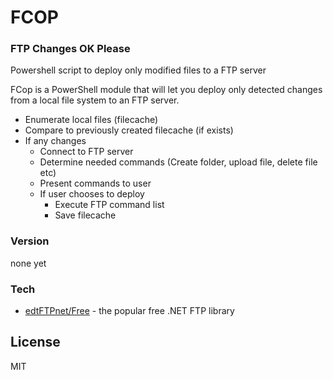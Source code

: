 # FCOP
### FTP Changes OK Please
Powershell script to deploy only modified files to a FTP server

FCop is a PowerShell module that will let you deploy only detected changes from a local file system to an FTP server.

  - Enumerate local files (filecache)
  - Compare to previously created filecache (if exists)
  - If any changes
    - Connect to FTP server
    - Determine needed commands (Create folder, upload file, delete file etc)
    - Present commands to user
    - If user chooses to deploy
      - Execute FTP command list
      - Save filecache

### Version
none yet

### Tech

* [edtFTPnet/Free] -  the popular free .NET FTP library

License
----

MIT

   [edtFTPnet/Free]: <http://enterprisedt.com/products/edtftpnet/>
